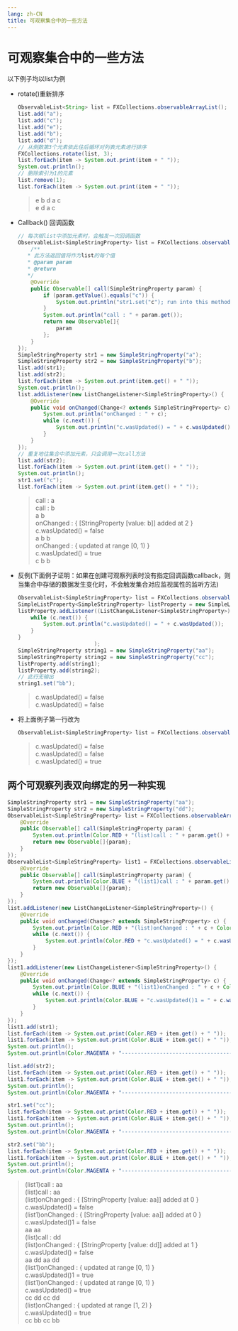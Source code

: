 ```yaml
---
lang: zh-CN
title: 可观察集合中的一些方法
---
```



# 可观察集合中的一些方法

以下例子均以list为例

* rotate()重新排序
  
    ```java
    ObservableList<String> list = FXCollections.observableArrayList();  
    list.add("a");  
    list.add("c");  
    list.add("e");  
    list.add("b");  
    list.add("d");  
    // 从倒数第3个元素依此往后循环对列表元素进行排序  
    FXCollections.rotate(list, 3);  
    list.forEach(item -> System.out.print(item + " "));  
    System.out.println();  
    // 删除索引为1的元素  
    list.remove(1);  
    list.forEach(item -> System.out.print(item + " "));
    ```
    
    > e b d a c  
    > e d a c 

* Callback() 回调函数
  
    ```java
    // 每次相list中添加元素时，会触发一次回调函数  
    ObservableList<SimpleStringProperty> list = FXCollections.observableArrayList(new Callback<SimpleStringProperty, Observable[]>() {
        /**  
       * 此方法返回值将作为list的每个值  
       * @param param  
       * @return  
       */
        @Override  
        public Observable[] call(SimpleStringProperty param) {
            if (param.getValue().equals("c")) {
                System.out.println("str1.set("c"); run into this method");
            }
            System.out.println("call : " + param.get());
            return new Observable[]{
                param
            };
        }
    });
    SimpleStringProperty str1 = new SimpleStringProperty("a");
    SimpleStringProperty str2 = new SimpleStringProperty("b");
    list.add(str1);
    list.add(str2);
    list.forEach(item -> System.out.print(item.get() + " "));
    System.out.println();
    list.addListener(new ListChangeListener<SimpleStringProperty>() {
        @Override  
        public void onChanged(Change<? extends SimpleStringProperty> c) {
            System.out.println("onChanged : " + c);
            while (c.next()) {
                System.out.println("c.wasUpdated() = " + c.wasUpdated());
            }
        }
    });
    // 重复地往集合中添加元素，只会调用一次call方法  
    list.add(str2);
    list.forEach(item -> System.out.print(item.get() + " "));
    System.out.println();
    str1.set("c");
    list.forEach(item -> System.out.print(item.get() + " "));
    ```
    
    > call : a  
    > call : b  
    > a b   
    > onChanged : { [StringProperty [value: b]] added at 2 }  
    > c.wasUpdated() = false  
    > a b b   
    > onChanged : { updated at range [0, 1) }  
    > c.wasUpdated() = true  
    > c b b   

* 反例(下面例子证明：如果在创建可观察列表时没有指定回调函数callback，则当集合中存储的数据发生变化时，不会触发集合对应监视属性的监听方法)
  
    ```java
    ObservableList<SimpleStringProperty> list = FXCollections.observableArrayList();
    SimpleListProperty<SimpleStringProperty> listProperty = new SimpleListProperty<>(list);
    listProperty.addListener((ListChangeListener<SimpleStringProperty>) c -> {
        while (c.next()) {
            System.out.println("c.wasUpdated() = " + c.wasUpdated());
        }
    }
                            );
    SimpleStringProperty string1 = new SimpleStringProperty("aa");
    SimpleStringProperty string2 = new SimpleStringProperty("cc");
    listProperty.add(string1);
    listProperty.add(string2);
    // 此行无输出
    string1.set("bb");
    ```
    
    > c.wasUpdated() = false  
    > c.wasUpdated() = false  

* 将上面例子第一行改为
      
    ```java
    ObservableList<SimpleStringProperty> list = FXCollections.observableArrayList(param -> new Observable[]{param});
    ```
    
    > c.wasUpdated() = false  
    > c.wasUpdated() = false  
    > c.wasUpdated() = true  

## 两个可观察列表双向绑定的另一种实现

```java
SimpleStringProperty str1 = new SimpleStringProperty("aa");  
SimpleStringProperty str2 = new SimpleStringProperty("dd");  
ObservableList<SimpleStringProperty> list = FXCollections.observableArrayList(new Callback<SimpleStringProperty, Observable[]>() {  
    @Override  
    public Observable[] call(SimpleStringProperty param) {  
        System.out.println(Color.RED + "(list)call : " + param.get() + Color.RESET);  
        return new Observable[]{param};  
    }  
});  
ObservableList<SimpleStringProperty> list1 = FXCollections.observableList(list, new Callback<SimpleStringProperty, Observable[]>() {  
    @Override  
    public Observable[] call(SimpleStringProperty param) {  
        System.out.println(Color.BLUE + "(list1)call : " + param.get() + Color.RESET);  
        return new Observable[]{param};  
    }  
});  
list.addListener(new ListChangeListener<SimpleStringProperty>() {  
    @Override  
    public void onChanged(Change<? extends SimpleStringProperty> c) {  
        System.out.println(Color.RED + "(list)onChanged : " + c + Color.RESET);  
        while (c.next()) {  
            System.out.println(Color.RED + "c.wasUpdated() = " + c.wasUpdated() + Color.RESET);  
        }  
    }  
});  
list1.addListener(new ListChangeListener<SimpleStringProperty>() {  
    @Override  
    public void onChanged(Change<? extends SimpleStringProperty> c) {  
        System.out.println(Color.BLUE + "(list1)onChanged : " + c + Color.RESET);  
        while (c.next()) {  
            System.out.println(Color.BLUE + "c.wasUpdated()1 = " + c.wasUpdated() + Color.RESET);  
        }  
    }  
});  
list1.add(str1);  
list.forEach(item -> System.out.print(Color.RED + item.get() + " "));  
list1.forEach(item -> System.out.print(Color.BLUE + item.get() + " "));  
System.out.println();  
System.out.println(Color.MAGENTA + "-------------------------------------------------" + Color.RESET);  

list.add(str2);  
list.forEach(item -> System.out.print(Color.RED + item.get() + " "));  
list1.forEach(item -> System.out.print(Color.BLUE + item.get() + " "));  
System.out.println();  
System.out.println(Color.MAGENTA + "-------------------------------------------------" + Color.RESET);  

str1.set("cc");  
list.forEach(item -> System.out.print(Color.RED + item.get() + " "));  
list1.forEach(item -> System.out.print(Color.BLUE + item.get() + " "));  
System.out.println();  
System.out.println(Color.MAGENTA + "-------------------------------------------------" + Color.RESET);  

str2.set("bb");  
list.forEach(item -> System.out.print(Color.RED + item.get() + " "));  
list1.forEach(item -> System.out.print(Color.BLUE + item.get() + " "));  
System.out.println();  
System.out.println(Color.MAGENTA + "-------------------------------------------------" + Color.RESET);
```

> (list1)call : aa   
> (list)call : aa  
> (list)onChanged : { [StringProperty [value: aa]] added at 0 }  
> c.wasUpdated() = false  
> (list1)onChanged : { [StringProperty [value: aa]] added at 0 }  
> c.wasUpdated()1 = false  
> aa aa   
> (list)call : dd  
> (list)onChanged : { [StringProperty [value: dd]] added at 1 }  
> c.wasUpdated() = false  
> aa dd aa dd   
> (list1)onChanged : { updated at range [0, 1) }  
> c.wasUpdated()1 = true  
> (list1)onChanged : { updated at range [0, 1) }  
> c.wasUpdated() = true  
> cc dd cc dd   
> (list)onChanged : { updated at range [1, 2) }  
> c.wasUpdated() = true  
> cc bb cc bb   